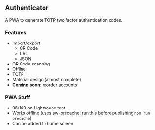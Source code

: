 ## Authenticator

A PWA to generate TOTP two factor authentication codes.

### Features

- Import/export
    - QR Code
    - URL
    - JSON
- QR Code scanning
- Offline
- TOTP
- Material design (almost complete)
- **Coming soon**: reorder accounts

### PWA Stuff

- 95/100 on Lighthouse test
- Works offline (uses sw-precache: run this before publishing `npm run precache`)
- Can be added to home screen
